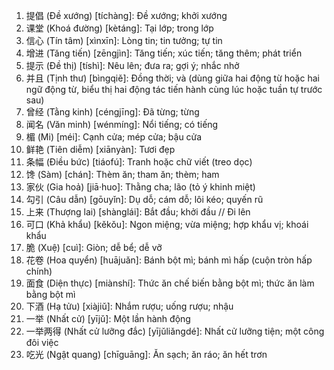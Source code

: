 1. 提倡 (Đề xướng) [tíchàng]: Đề xướng; khởi xướng
2. 课堂 (Khoá đường) [kètáng]: Tại lớp; trong lớp
3. 信心 (Tín tâm) [xìnxīn]: Lòng tin; tin tưởng; tự tin
4. 增进 (Tăng tiến) [zēngjìn]: Tăng tiến; xúc tiến; tăng thêm; phát triển
5. 提示 (Đề thị) [tíshì]: Nêu lên; đưa ra; gợi ý; nhắc nhở
6. 并且 (Tịnh thư) [bìngqiě]: Đồng thời; và (dùng giữa hai động từ hoặc hai ngữ động từ, biểu thị hai động tác tiến hành cùng lúc hoặc tuần tự trước sau)
7. 曾经 (Tằng kinh) [céngjīng]: Đã từng; từng
8. 闻名 (Văn minh) [wénmíng]: Nổi tiếng; có tiếng
9. 楣 (Mi) [méi]: Cạnh cửa; mép cửa; bậu cửa
10. 鲜艳 (Tiên diễm) [xiānyàn]: Tươi đẹp
11. 条幅 (Điều bức) [tiáofú]: Tranh hoặc chữ viết (treo dọc)
12. 馋 (Sàm) [chán]: Thèm ăn; tham ăn; thèm; ham
13. 家伙 (Gia hoả) [jiā·huo]: Thằng cha; lão (tỏ ý khinh miệt)
14. 勾引 (Câu dẫn) [gōuyǐn]: Dụ dỗ; cám dỗ; lôi kéo; quyến rũ
15. 上来 (Thượng lai) [shànglái]: Bắt đầu; khởi đầu // Đi lên
16. 可口 (Khả khẩu) [kěkǒu]: Ngon miệng; vừa miệng; hợp khẩu vị; khoái khẩu
17. 脆 (Xuệ) [cuì]: Giòn; dễ bể; dễ vỡ
18. 花卷 (Hoa quyển) [huājuǎn]: Bánh bột mì; bánh mì hấp (cuộn tròn hấp chính)
19. 面食 (Diện thực) [miànshí]: Thức ăn chế biến bằng bột mì; thức ăn làm bằng bột mì
20. 下酒 (Hạ tửu) [xiàjiǔ]: Nhắm rượu; uống rượu; nhậu
21. 一举 (Nhất cử) [yījǔ]: Một lần hành động
22. 一举两得 (Nhất cử lưỡng đắc) [yījǔliǎngdé]: Nhất cử lưỡng tiện; một công đôi việc
23. 吃光 (Ngật quang) [chīguāng]: Ăn sạch; ăn ráo; ăn hết trơn